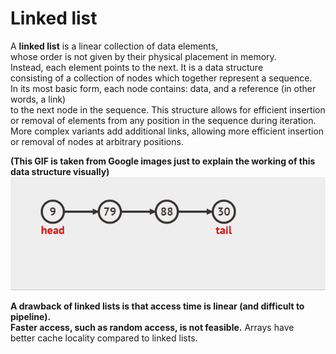 # Linked list

A <strong>linked list</strong> is a linear collection of data elements, <br>whose order is not given by their physical placement in memory. <br>Instead, each element points to the next. It is a data structure<br> consisting of a collection of nodes which together represent a sequence.<br> In its most basic form, each node contains: data, and a reference (in other words, a link)<br> to the next node in the sequence. This structure allows for efficient insertion<br> or removal of elements from any position in the sequence during iteration.<br> More complex variants add additional links, allowing more efficient insertion<br> or removal of nodes at arbitrary positions. 

<strong>(This GIF is taken from Google images just to explain the working of this data structure visually)</strong>
![image](https://github.com/1502shivam-singh/Algorithms/blob/master/Data%20Structures/Linked%20list/LL.gif)

<strong>A drawback of linked lists is that access time is linear (and difficult to pipeline).<br> Faster access, such as random access, is not feasible.</strong> Arrays have <br>better cache locality compared to linked lists. 

